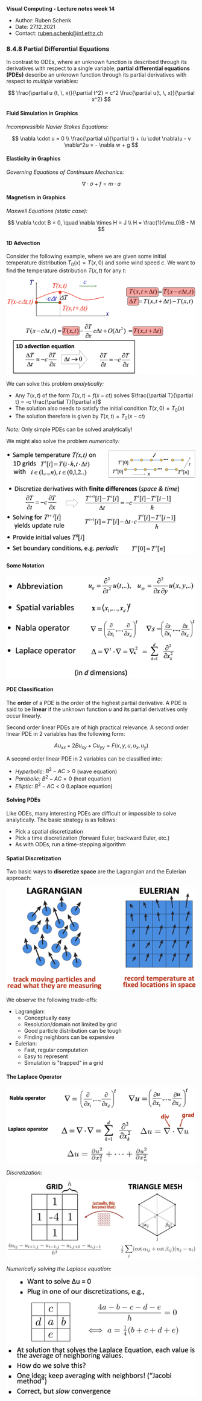 **Visual Computing - Lecture notes week 14**

- Author: Ruben Schenk
- Date: 27.12.2021
- Contact: ruben.schenk@inf.ethz.ch

### 8.4.8 Partial Differential Equations

In contrast to ODEs, where an unknown function is described through its derivatives with respect to a single variable, **partial differential equations (PDEs)** describe an unknown function through its partial derivatives with respect to _multiple_ variables:

$$
\frac{\partial u (t, \, x)}{\partial t^2} = c^2 \frac{\partial u(t, \, x)}{\partial x^2}
$$

#### Fluid Simulation in Graphics

_Incompressible Navier Stokes Equations:_

$$
\nabla \cdot u = 0 \\
\frac{\partial u}{\partial t} + (u \cdot \nabla)u - v \nabla^2u = - \nabla w + g
$$

#### Elasticity in Graphics

_Governing Equations of Continuum Mechanics:_

$$
\nabla \cdot \sigma + f = m \cdot a
$$

#### Magnetism in Graphics

_Maxwell Equations (static case):_

$$
\nabla \cdot B = 0, \quad \nabla \times H = J \\
H = \frac{1}{\mu_0}B - M
$$

#### 1D Advection

Consider the following example, where we are given some initial temperature distribution $T_0(x) = T(x, \, 0)$ and some wind speed $c$. We want to find the temperature distribution $T(x, \, t)$ for any $t$:

![](./Figures/VisComp_Fig14-1.PNG)

We can solve this problem _analytically:_

- Any $T(x, \, t)$ of the form $T(x, \, t) = f(x-ct)$ solves $\frac{\partial T}{\partial t} = -c \frac{\partial T}{\partial x}$
- The solution also needs to satisfy the initial condition $T(x, \, 0) = T_0(x)$
- The solution therefore is given by $T(x, \, t) = T_0(x-ct)$

_Note:_ Only simple PDEs can be solved analytically!

We might also solve the problem _numerically:_

![](./Figures/VisComp_Fig14-2.PNG)

#### Some Notation

![](./Figures/VisComp_Fig14-3.PNG)

#### PDE Classification

The **order** of a PDE is the order of the highest partial derivative. A PDE is said to be **linear** if the unknown function $u$ and its partial derivatives only occur linearly.

Second order linear PDEs are of high practical relevance. A second order linear PDE in 2 variables has the following form:

$$
Au_{xx} + 2Bu_{xy} + Cu_{yy} = F(x, \, y, \, u, \, u_x, \, u_y)
$$

A second order linear PDE in 2 variables can be classified into:

- _Hyperbolic:_ $B^2-AC > 0$ (wave equation)
- _Parabolic:_ $B^2-AC = 0$ (heat equation)
- _Elliptic:_ $B^2-AC < 0$ (Laplace equation)

#### Solving PDEs

Like ODEs, many interesting PDEs are difficult or impossible to solve analytically. The basic strategy is as follows:

- Pick a spatial discretization
- Pick a time discretization (forward Euler, backward Euler, etc.)
- As with ODEs, run a time-stepping algorithm

#### Spatial Discretization

Two basic ways to **discretize space** are the Lagrangian and the Eulerian approach:

![](./Figures/VisComp_Fig14-4.PNG)

We observe the following trade-offs:

- Lagrangian:
    - Conceptually easy
    - Resolution/domain not limited by grid
    - Good particle distribution can be tough
    - Finding neighbors can be expensive
- Eulerian:
    - Fast, regular computation
    - Easy to represent
    - Simulation is "trapped" in a grid

#### The Laplace Operator

![](./Figures/VisComp_Fig14-5.PNG)

_Discretization:_

![](./Figures/VisComp_Fig14-6.PNG)

_Numerically solving the Laplace equation:_

![](./Figures/VisComp_Fig14-7.PNG)
